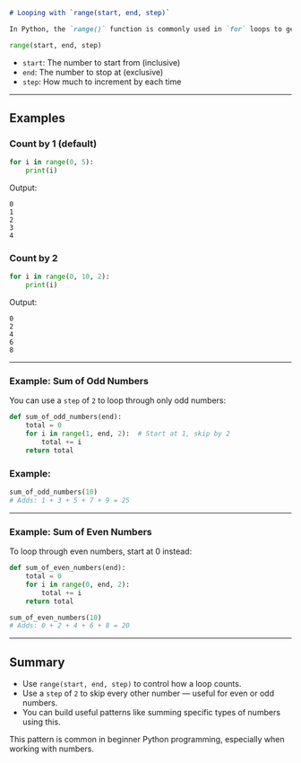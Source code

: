 

````markdown
# Looping with `range(start, end, step)`

In Python, the `range()` function is commonly used in `for` loops to generate a sequence of numbers. You can control how the loop counts using three arguments:
````
```python
range(start, end, step)
````

* `start`: The number to start from (inclusive)
* `end`: The number to stop at (exclusive)
* `step`: How much to increment by each time

---

## Examples

### Count by 1 (default)

```python
for i in range(0, 5):
    print(i)
```

Output:

```
0
1
2
3
4
```

### Count by 2

```python
for i in range(0, 10, 2):
    print(i)
```

Output:

```
0
2
4
6
8
```

---

### Example: Sum of Odd Numbers

You can use a `step` of `2` to loop through only odd numbers:

```python
def sum_of_odd_numbers(end):
    total = 0
    for i in range(1, end, 2):  # Start at 1, skip by 2
        total += i
    return total
```

### Example:

```python
sum_of_odd_numbers(10)
# Adds: 1 + 3 + 5 + 7 + 9 = 25
```

---

### Example: Sum of Even Numbers

To loop through even numbers, start at 0 instead:

```python
def sum_of_even_numbers(end):
    total = 0
    for i in range(0, end, 2):
        total += i
    return total
```

```python
sum_of_even_numbers(10)
# Adds: 0 + 2 + 4 + 6 + 8 = 20
```

---

## Summary

* Use `range(start, end, step)` to control how a loop counts.
* Use a `step` of `2` to skip every other number — useful for even or odd numbers.
* You can build useful patterns like summing specific types of numbers using this.

This pattern is common in beginner Python programming, especially when working with numbers.

